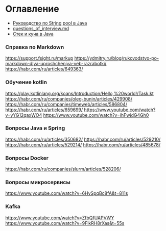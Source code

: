 # Оглавление
<!-- TOC -->

* [Руководство по String pool в Java](assets%2Fguide%2Fstring_pool_in_java.md)
* [questions_of_interview.md](assets%2Fguide%2Fquestions_of_interview.md)
* [Стек и куча в Java](assets%2Fguide%2Fstack_and_heap_in_java.md)

<!-- TOC -->

[comment]: <> (Your comment text)



### Справка по Markdown
https://support.fsight.ru/markup
https://ydmitry.ru/blog/rukovodstvo-po-markdown-dlya-uproshcheniya-veb-razrabotki/
https://habr.com/ru/articles/649363/



### Обучение kotlin
https://play.kotlinlang.org/koans/Introduction/Hello,%20world!/Task.kt
https://habr.com/ru/companies/oleg-bunin/articles/429908/
https://habr.com/ru/companies/timeweb/articles/586804/
https://habr.com/ru/articles/659699/
https://www.youtube.com/watch?v=yYG12qaxWO4
https://www.youtube.com/watch?v=ihFwjdG4Gh0


### Вопросы Java и Spring
https://habr.com/ru/articles/350682/
https://habr.com/ru/articles/529210/
https://habr.com/ru/articles/529214/
https://habr.com/ru/articles/485678/

### Вопросы Docker
https://habr.com/ru/companies/slurm/articles/528206/


### Вопросы микросервисы
https://www.youtube.com/watch?v=6HvSpqBc8fA&t=811s


### Kafka
https://www.youtube.com/watch?v=ZfbQfUAPVWY
https://www.youtube.com/watch?v=9FikRH8rXas&t=55s